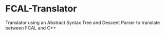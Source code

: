 FCAL-Translator
===============

Translator using an Abstract Syntax Tree and Descent Parser to translate between FCAL and C++
